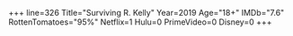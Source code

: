 +++
line=326
Title="Surviving R. Kelly"
Year=2019
Age="18+"
IMDb="7.6"
RottenTomatoes="95%"
Netflix=1
Hulu=0
PrimeVideo=0
Disney=0
+++

